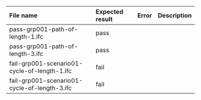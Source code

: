 | File name                                    | Expected result   | Error        | Description   |
|:---------------------------------------------|:------------------|:-------------|:--------------|
| pass-grp001-path-of-length-1.ifc             | pass              |              |               |
| pass-grp001-path-of-length-3.ifc             | pass              |              |               |
| fail-grp001-scenario01-cycle-of-length-1.ifc | fail              |              |               |
| fail-grp001-scenario01-cycle-of-length-3.ifc | fail              |              |               |
